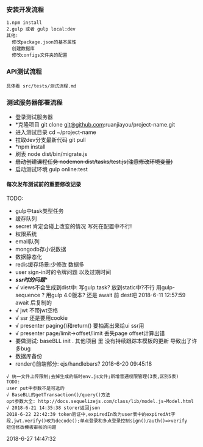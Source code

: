 ### 安装开发流程
```
1.npm install
2.gulp 或者 gulp local:dev
其他:
  修改package.json的基本属性
  创建数据库
  修改configs文件夹的配置
```
### API测试流程
```
具体看 src/tests/测试流程.md
```
### 测试服务器部署流程
- 登录测试服务器 
- *克隆项目 git clone git@github.com:ruanjiayou/project-name.git
- 进入测试目录 cd ~/project-name
- 拉取dev分支最新代码 git pull
- *npm install
- 刷表 node dist/bin/migrate.js
- ~~启动创建课程任务 nodemon dist/tasks/test.js(注意修改环境变量)~~
- 启动测试环境 gulp online:test
#### 每次发布测试前的重要修改记录
TODO:
- gulp中task类型任务
- 缓存队列
- secret 肯定会碰上改变的情况 写死在配置中不行!
- 权限系统
- email队列
- mongodb存小说数据
- 数据静态化
- redis缓存场景:少修改 数据多
- user sign-in时的令牌问题 以及过期时间
- *****ssr时的问题******
- √ views不会生成到dist中: 写gulp.task? 放到static中?不行 用gulp-sequence ? 用gulp 4.0版本? 还是 await 前 dest吧 2018-6-11 12:57:59 await 后复制的
- √ jwt 不带jwt空格
- √ ssr 还是要用cookie
- √ presenter paging()和return() 要抽离出来给ui ssr用
- √ presenter page/limit->offset/limit 丢失page offset计算出错
- 要做测试: baseBLL init . 其他项目 里 没有持续跟踪本模板的更新 导致出了许多bug
- 数据库备份
- render()前端部分: ejs/handlebars?
2018-6-20 09:45:18
```
√ 统一文件上传限制;去掉生成的临时env.js文件;新增普通权限管理(3表,区别5表)
TODO: 
user put中参数不是可选的
√ BaseBLL的getTransaction()/query()方法
opt参数大全: http://docs.sequelizejs.com/class/lib/model.js~Model.html
√ 2018-6-21 14:35:38 storer返回json
2018-6-22 22:42:39 token验证中,expiredIn改为user表中的expiredAt字段,jwt.verify()改为decode();单点登录和多点登录控制sign()/auth()=>verify
短信修改模板审核的问题
```
2018-6-27 14:47:32
